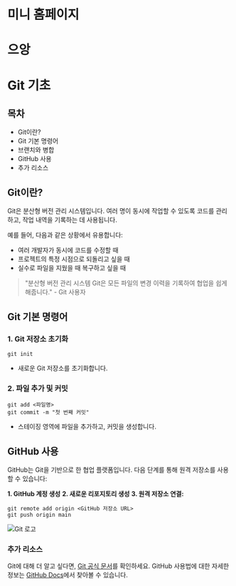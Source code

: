 # 미니 홈페이지
# 으앙

# Git 기초

## 목차

* Git이란?
* Git 기본 명령어
* 브랜치와 병합  
* GitHub 사용
* 추가 리소스
  
## Git이란?

Git은 분산형 버전 관리 시스템입니다. 여러 명이 동시에 작업할 수 있도록 코드를 관리하고, 작업 내역을 기록하는 데 사용됩니다.

예를 들어, 다음과 같은 상황에서 유용합니다:

* 여러 개발자가 동시에 코드를 수정할 때
* 프로젝트의 특정 시점으로 되돌리고 싶을 때  
* 실수로 파일을 지웠을 때 복구하고 싶을 때

> "분산형 버전 관리 시스템 Git은 모든 파일의 변경 이력을 기록하여 협업을 쉽게 해줍니다." - Git 사용자

## Git 기본 명령어

### 1. Git 저장소 초기화

```git init```

- 새로운 Git 저장소를 초기화합니다.

### 2. 파일 추가 및 커밋

```
git add <파일명>
git commit -m "첫 번째 커밋"
```
- 스테이징 영역에 파일을 추가하고, 커밋을 생성합니다.

## GitHub 사용

GitHub는 Git을 기반으로 한 협업 플랫폼입니다. 다음 단계를 통해 원격 저장소를 사용할 수 있습니다:

**1. GitHub 계정 생성**
**2. 새로운 리포지토리 생성**
**3. 원격 저장소 연결:**

```
git remote add origin <GitHub 저장소 URL>
git push origin main
```

![Git 로고](https://git-scm.com/images/logos/downloads/Git-Logo-2Color.png)

### 추가 리소스

Git에 대해 더 알고 싶다면, [Git 공식 문서](https://git-scm.com/doc)를 확인하세요.
GitHub 사용법에 대한 자세한 정보는 [GitHub Docs](https://docs.github.com/en)에서 찾아볼 수 있습니다.

